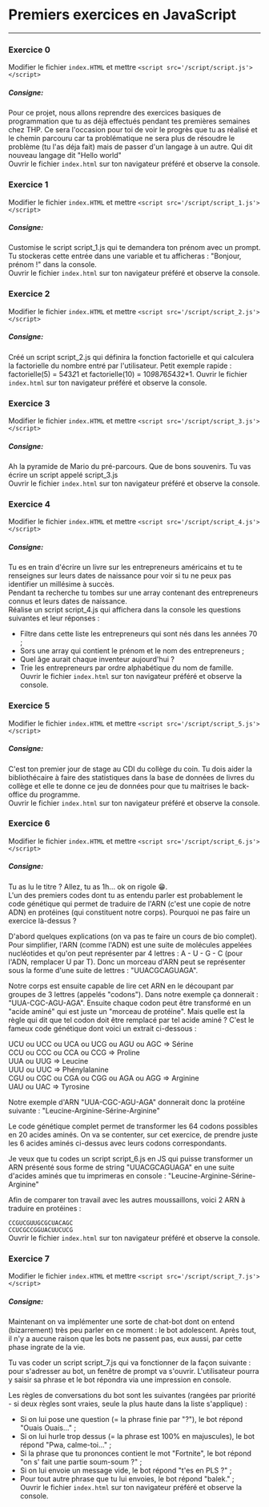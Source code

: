 # Premiers exercices en JavaScript  
-------------------
### Exercice 0  
Modifier le fichier `index.HTML` et mettre `<script src='/script/script.js'></script>`  
##### Consigne:  
Pour ce projet, nous allons reprendre des exercices basiques de programmation que tu as déjà effectués pendant tes premières semaines chez THP. Ce sera l'occasion pour toi de voir le progrès que tu as réalisé et le chemin parcouru car ta problématique ne sera plus de résoudre le problème (tu l'as déja fait) mais de passer d'un langage à un autre. Qui dit nouveau langage dit "Hello world"  
Ouvrir le fichier `index.html` sur ton navigateur préféré et observe la console.  

### Exercice 1   
Modifier le fichier `index.HTML` et mettre `<script src='/script/script_1.js'></script>`  
##### Consigne:  
Customise le script script_1.js qui te demandera ton prénom avec un prompt. Tu stockeras cette entrée dans une variable et tu afficheras : "Bonjour, prénom !" dans la console.  
Ouvrir le fichier `index.html` sur ton navigateur préféré et observe la console.  

### Exercice 2   
Modifier le fichier `index.HTML` et mettre `<script src='/script/script_2.js'></script>`  
##### Consigne:  
Créé un script script_2.js qui définira la fonction factorielle et qui calculera la factorielle du nombre entré par l'utilisateur. Petit exemple rapide : factorielle(5) = 5*4*3*2*1 et factorielle(10) = 10*9*8*7*6*5*4*3*2*1. 
Ouvrir le fichier `index.html` sur ton navigateur préféré et observe la console.  

### Exercice 3   
Modifier le fichier `index.HTML` et mettre `<script src='/script/script_3.js'></script>`  
##### Consigne:  
Ah la pyramide de Mario du pré-parcours. Que de bons souvenirs. Tu vas écrire un script appelé script_3.js   
Ouvrir le fichier `index.html` sur ton navigateur préféré et observe la console.  

### Exercice 4   
Modifier le fichier `index.HTML` et mettre `<script src='/script/script_4.js'></script>`  
##### Consigne:  
Tu es en train d'écrire un livre sur les entrepreneurs américains et tu te renseignes sur leurs dates de naissance pour voir si tu ne peux pas identifier un millésime à succès.  
Pendant ta recherche tu tombes sur une array contenant des entrepreneurs connus et leurs dates de naissance.  
Réalise un script script_4.js qui affichera dans la console les questions suivantes et leur réponses :  
* Filtre dans cette liste les entrepreneurs qui sont nés dans les années 70 ;
* Sors une array qui contient le prénom et le nom des entrepreneurs ;
* Quel âge aurait chaque inventeur aujourd'hui ?
* Trie les entrepreneurs par ordre alphabétique du nom de famille.   
Ouvrir le fichier `index.html` sur ton navigateur préféré et observe la console.  

### Exercice 5   
Modifier le fichier `index.HTML` et mettre `<script src='/script/script_5.js'></script>`  
##### Consigne:  
C'est ton premier jour de stage au CDI du collège du coin. Tu dois aider la bibliothécaire à faire des statistiques dans la base de données de livres du collège et elle te donne ce jeu de données pour que tu maitrises le back-office du programme.   
Ouvrir le fichier `index.html` sur ton navigateur préféré et observe la console.  

### Exercice 6   
Modifier le fichier `index.HTML` et mettre `<script src='/script/script_6.js'></script>`  
##### Consigne:  
Tu as lu le titre ? Allez, tu as 1h... ok on rigole 😁.  
L'un des premiers codes dont tu as entendu parler est probablement le code génétique qui permet de traduire de l'ARN (c'est une copie de notre ADN) en protéines (qui constituent notre corps). Pourquoi ne pas faire un exercice là-dessus ?  

D'abord quelques explications (on va pas te faire un cours de bio complet). Pour simplifier, l'ARN (comme l'ADN) est une suite de molécules appelées nucléotides et qu'on peut représenter par 4 lettres : A - U - G - C (pour l'ADN, remplacer U par T). Donc un morceau d'ARN peut se représenter sous la forme d'une suite de lettres : "UUACGCAGUAGA".  

Notre corps est ensuite capable de lire cet ARN en le découpant par groupes de 3 lettres (appelés "codons"). Dans notre exemple ça donnerait : "UUA-CGC-AGU-AGA". Ensuite chaque codon peut être transformé en un "acide aminé" qui est juste un "morceau de protéine". Mais quelle est la règle qui dit que tel codon doit être remplacé par tel acide aminé ? C'est le fameux code génétique dont voici un extrait ci-dessous :  

UCU ou UCC ou UCA ou UCG ou AGU ou AGC => Sérine  
CCU ou CCC ou CCA ou CCG => Proline  
UUA ou UUG => Leucine  
UUU ou UUC => Phénylalanine  
CGU ou CGC ou CGA ou CGG ou AGA ou AGG => Arginine  
UAU ou UAC => Tyrosine  

Notre exemple d'ARN "UUA-CGC-AGU-AGA" donnerait donc la protéine suivante : "Leucine-Arginine-Sérine-Arginine"  

Le code génétique complet permet de transformer les 64 codons possibles en 20 acides aminés. On va se contenter, sur cet exercice, de prendre juste les 6 acides aminés ci-dessus avec leurs codons correspondants.  

Je veux que tu codes un script script_6.js en JS qui puisse transformer un ARN présenté sous forme de string "UUACGCAGUAGA" en une suite d'acides aminés que tu imprimeras en console : "Leucine-Arginine-Sérine-Arginine"  

Afin de comparer ton travail avec les autres moussaillons, voici 2 ARN à traduire en protéines :  

`CCGUCGUUGCGCUACAGC`  
`CCUCGCCGGUACUUCUCG`    
Ouvrir le fichier `index.html` sur ton navigateur préféré et observe la console.   

### Exercice 7   
Modifier le fichier `index.HTML` et mettre `<script src='/script/script_7.js'></script>`  
##### Consigne:  
Maintenant on va implémenter une sorte de chat-bot dont on entend (bizarrement) très peu parler en ce moment : le bot adolescent. Après tout, il n'y a aucune raison que les bots ne passent pas, eux aussi, par cette phase ingrate de la vie.  

Tu vas coder un script script_7.js qui va fonctionner de la façon suivante : pour s'adresser au bot, un fenêtre de prompt va s'ouvrir. L'utilisateur pourra y saisir sa phrase et le bot répondra via une impression en console.  

Les règles de conversations du bot sont les suivantes (rangées par priorité - si deux règles sont vraies, seule la plus haute dans la liste s'applique) :  

* Si on lui pose une question (= la phrase finie par "?"), le bot répond "Ouais Ouais..." ;
* Si on lui hurle trop dessus (= la phrase est 100% en majuscules), le bot répond "Pwa, calme-toi..." ;
* Si la phrase que tu prononces contient le mot "Fortnite", le bot répond "on s' fait une partie soum-soum ?" ;
* Si on lui envoie un message vide, le bot répond "t'es en PLS ?" ;
* Pour tout autre phrase que tu lui envoies, le bot répond "balek." ;  
Ouvrir le fichier `index.html` sur ton navigateur préféré et observe la console.    
  